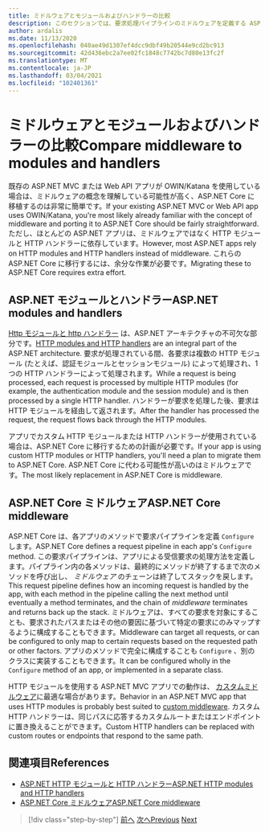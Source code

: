 ```yaml
---
title: ミドルウェアとモジュールおよびハンドラーの比較
description: このセクションでは、要求処理パイプラインのミドルウェアを定義する ASP.NET Core アプリでハンドラーとモジュールを使用する ASP.NET アプリの構造の違いについて説明します。
author: ardalis
ms.date: 11/13/2020
ms.openlocfilehash: 040ae49d1307ef4dcc9dbf49b20544e9cd2bc913
ms.sourcegitcommit: 42d436ebc2a7ee02fc1848c7742bc7d80e13fc2f
ms.translationtype: MT
ms.contentlocale: ja-JP
ms.lasthandoff: 03/04/2021
ms.locfileid: "102401361"
---
```

# <a name="compare-middleware-to-modules-and-handlers"></a><span data-ttu-id="7495e-103">ミドルウェアとモジュールおよびハンドラーの比較</span><span class="sxs-lookup"><span data-stu-id="7495e-103">Compare middleware to modules and handlers</span></span>

<span data-ttu-id="7495e-104">既存の ASP.NET MVC または Web API アプリが OWIN/Katana を使用している場合は、ミドルウェアの概念を理解している可能性が高く、ASP.NET Core に移植するのは非常に簡単です。</span><span class="sxs-lookup"><span data-stu-id="7495e-104">If your existing ASP.NET MVC or Web API app uses OWIN/Katana, you're most likely already familiar with the concept of middleware and porting it to ASP.NET Core should be fairly straightforward.</span></span> <span data-ttu-id="7495e-105">ただし、ほとんどの ASP.NET アプリは、ミドルウェアではなく HTTP モジュールと HTTP ハンドラーに依存しています。</span><span class="sxs-lookup"><span data-stu-id="7495e-105">However, most ASP.NET apps rely on HTTP modules and HTTP handlers instead of middleware.</span></span> <span data-ttu-id="7495e-106">これらの ASP.NET Core に移行するには、余分な作業が必要です。</span><span class="sxs-lookup"><span data-stu-id="7495e-106">Migrating these to ASP.NET Core requires extra effort.</span></span>

## <a name="aspnet-modules-and-handlers"></a><span data-ttu-id="7495e-107">ASP.NET モジュールとハンドラー</span><span class="sxs-lookup"><span data-stu-id="7495e-107">ASP.NET modules and handlers</span></span>

<span data-ttu-id="7495e-108">[Http モジュールと http ハンドラー](/troubleshoot/aspnet/http-modules-handlers) は、ASP.NET アーキテクチャの不可欠な部分です。</span><span class="sxs-lookup"><span data-stu-id="7495e-108">[HTTP modules and HTTP handlers](/troubleshoot/aspnet/http-modules-handlers) are an integral part of the ASP.NET architecture.</span></span> <span data-ttu-id="7495e-109">要求が処理されている間、各要求は複数の HTTP モジュール (たとえば、認証モジュールとセッションモジュール) によって処理され、1つの HTTP ハンドラーによって処理されます。</span><span class="sxs-lookup"><span data-stu-id="7495e-109">While a request is being processed, each request is processed by multiple HTTP modules (for example, the authentication module and the session module) and is then processed by a single HTTP handler.</span></span> <span data-ttu-id="7495e-110">ハンドラーが要求を処理した後、要求は HTTP モジュールを経由して返されます。</span><span class="sxs-lookup"><span data-stu-id="7495e-110">After the handler has processed the request, the request flows back through the HTTP modules.</span></span>

<span data-ttu-id="7495e-111">アプリでカスタム HTTP モジュールまたは HTTP ハンドラーが使用されている場合は、ASP.NET Core に移行するための計画が必要です。</span><span class="sxs-lookup"><span data-stu-id="7495e-111">If your app is using custom HTTP modules or HTTP handlers, you'll need a plan to migrate them to ASP.NET Core.</span></span> <span data-ttu-id="7495e-112">ASP.NET Core に代わる可能性が高いのはミドルウェアです。</span><span class="sxs-lookup"><span data-stu-id="7495e-112">The most likely replacement in ASP.NET Core is middleware.</span></span>

## <a name="aspnet-core-middleware"></a><span data-ttu-id="7495e-113">ASP.NET Core ミドルウェア</span><span class="sxs-lookup"><span data-stu-id="7495e-113">ASP.NET Core middleware</span></span>

<span data-ttu-id="7495e-114">ASP.NET Core は、各アプリのメソッドで要求パイプラインを定義 `Configure` します。</span><span class="sxs-lookup"><span data-stu-id="7495e-114">ASP.NET Core defines a request pipeline in each app's `Configure` method.</span></span> <span data-ttu-id="7495e-115">この要求パイプラインは、アプリによる受信要求の処理方法を定義します。パイプライン内の各メソッドは、最終的にメソッドが終了するまで次のメソッドを呼び出し、 *ミドルウェア* のチェーンは終了してスタックを戻します。</span><span class="sxs-lookup"><span data-stu-id="7495e-115">This request pipeline defines how an incoming request is handled by the app, with each method in the pipeline calling the next method until eventually a method terminates, and the chain of *middleware* terminates and returns back up the stack.</span></span> <span data-ttu-id="7495e-116">ミドルウェアは、すべての要求を対象にすることも、要求されたパスまたはその他の要因に基づいて特定の要求にのみマップするように構成することもできます。</span><span class="sxs-lookup"><span data-stu-id="7495e-116">Middleware can target all requests, or can be configured to only map to certain requests based on the requested path or other factors.</span></span> <span data-ttu-id="7495e-117">アプリのメソッドで完全に構成することも `Configure` 、別のクラスに実装することもできます。</span><span class="sxs-lookup"><span data-stu-id="7495e-117">It can be configured wholly in the `Configure` method of an app, or implemented in a separate class.</span></span>

<span data-ttu-id="7495e-118">HTTP モジュールを使用する ASP.NET MVC アプリでの動作は、 [カスタムミドルウェア](/aspnet/core/fundamentals/middleware/?preserve-view=true&view=aspnetcore-3.1)に最適な場合があります。</span><span class="sxs-lookup"><span data-stu-id="7495e-118">Behavior in an ASP.NET MVC app that uses HTTP modules is probably best suited to [custom middleware](/aspnet/core/fundamentals/middleware/?preserve-view=true&view=aspnetcore-3.1).</span></span> <span data-ttu-id="7495e-119">カスタム HTTP ハンドラーは、同じパスに応答するカスタムルートまたはエンドポイントに置き換えることができます。</span><span class="sxs-lookup"><span data-stu-id="7495e-119">Custom HTTP handlers can be replaced with custom routes or endpoints that respond to the same path.</span></span>

## <a name="references"></a><span data-ttu-id="7495e-120">関連項目</span><span class="sxs-lookup"><span data-stu-id="7495e-120">References</span></span>

- [<span data-ttu-id="7495e-121">ASP.NET HTTP モジュールと HTTP ハンドラー</span><span class="sxs-lookup"><span data-stu-id="7495e-121">ASP.NET HTTP modules and HTTP handlers</span></span>](/troubleshoot/aspnet/http-modules-handlers)
- [<span data-ttu-id="7495e-122">ASP.NET Core ミドルウェア</span><span class="sxs-lookup"><span data-stu-id="7495e-122">ASP.NET Core middleware</span></span>](/aspnet/core/fundamentals/middleware/?preserve-view=true&view=aspnetcore-3.1)

>[!div class="step-by-step"]
><span data-ttu-id="7495e-123">[前へ](dependency-injection-differences.md)
>[次へ](configuration-differences.md)</span><span class="sxs-lookup"><span data-stu-id="7495e-123">[Previous](dependency-injection-differences.md)
[Next](configuration-differences.md)</span></span>
